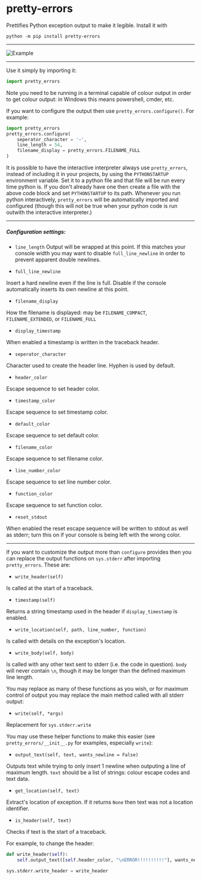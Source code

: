 # pretty-errors

Prettifies Python exception output to make it legible. Install it with
```
python -m pip install pretty-errors
```
---
![Example](https://i.imgur.com/0jpEqob.png)

---
Use it simply by importing it:
```python
import pretty_errors
```
Note you need to be running in a terminal capable of colour output in order to get colour output: in Windows
this means powershell, cmder, etc.

If you want to configure the output then use `pretty_errors.configure()`.  For example:
```python
import pretty_errors
pretty_errors.configure(
    seperator_character = '—',
    line_length = 54,
    filename_display = pretty_errors.FILENAME_FULL
)
```

It is possible to have the interactive interpreter always use `pretty_errors`, instead of including it in your projects, by using the `PYTHONSTARTUP` environment variable.  Set it to a python file and that file will be run every time python is.  If you don't already have one then create a file with the above code block and set `PYTHONSTARTUP` to its path.  Whenever you run python interactively, `pretty_errors` will be automatically imported and configured (though this will not be true when your python code is run outwith the interactive interpreter.)

---

##### Configuration settings:
* `line_length`
  Output will be wrapped at this point.  If this matches your console width you may want to disable `full_line_newline` in order to prevent apparent double newlines.

* `full_line_newline`

Insert a hard newline even if the line is full.  Disable if the console automatically inserts its own newline at this point.

* `filename_display`

How the filename is displayed: may be `FILENAME_COMPACT`, `FILENAME_EXTENDED`, or `FILENAME_FULL`

* `display_timestamp`

When enabled a timestamp is written in the traceback header.

* `seperator_character`

Character used to create the header line.  Hyphen is used by default.

* `header_color`

Escape sequence to set header color.

* `timestamp_color` 

Escape sequence to set timestamp color.

* `default_color` 

Escape sequence to set default color.

* `filename_color`

Escape sequence to set filename color.

* `line_number_color` 

Escape sequence to set line number color.

* `function_color` 

Escape sequence to set function color.

* `reset_stdout` 

When enabled the reset escape sequence will be written to stdout as well as stderr; turn this on if your console is being left with the wrong color.

---

If you want to customize the output more than `configure` provides then you can replace the output functions
on `sys.stderr` after importing `pretty_errors`.  These are:

* `write_header(self)`

Is called at the start of a traceback.

* `timestamp(self)`

Returns a string timestamp used in the header if `display_timestamp` is enabled.

* `write_location(self, path, line_number, function)`

Is called with details on the exception's location.

* `write_body(self, body)`

Is called with any other text sent to stderr (i.e. the code in question).  `body` will never contain `\n`, though
it may be longer than the defined maximum line length.


You may replace as many of these functions as you wish, or for maximum control of output you may replace the main
method called with all stderr output:

* `write(self, *args)`

Replacement for `sys.stderr.write`


You may use these helper functions to make this easier (see `pretty_errors/__init__.py` for examples, especially `write`):


* `output_text(self, text, wants_newline = False)`

Outputs text while trying to only insert 1 newline when outputing a line of maximum length.  `text` should be a
list of strings: colour escape codes and text data.

* `get_location(self, text)`

Extract's location of exception.  If it returns `None` then text was not a location identifier.

* `is_header(self, text)`

Checks if text is the start of a traceback.


For example, to change the header:
```python
def write_header(self):
    self.output_text([self.header_color, "\nERROR!!!!!!!!!!"], wants_newline = True)

sys.stderr.write_header = write_header
```
